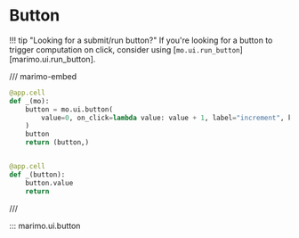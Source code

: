 # Button

!!! tip "Looking for a submit/run button?"
    If you're looking for a button to trigger computation on click, consider
    using [`mo.ui.run_button`][marimo.ui.run_button].

/// marimo-embed

```python
@app.cell
def _(mo):
    button = mo.ui.button(
        value=0, on_click=lambda value: value + 1, label="increment", kind="warn"
    )
    button
    return (button,)


@app.cell
def _(button):
    button.value
    return
```

///

::: marimo.ui.button
